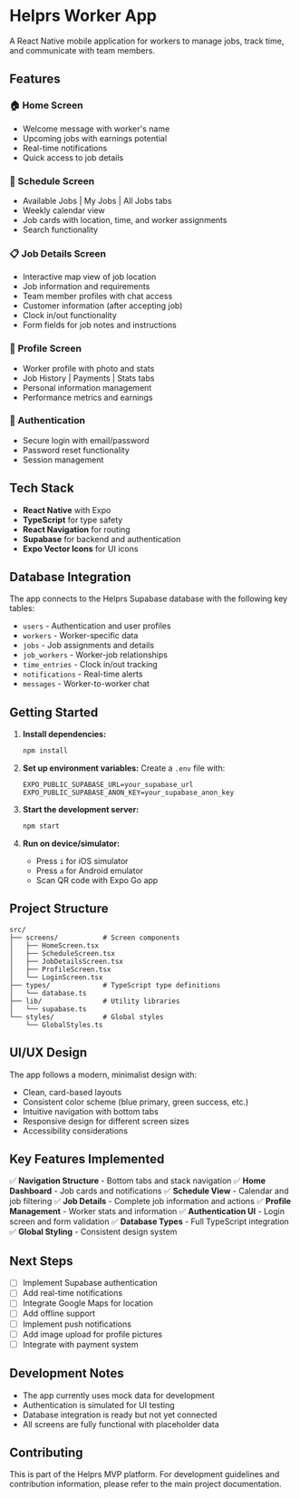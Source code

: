 # Helprs Worker App

A React Native mobile application for workers to manage jobs, track time, and communicate with team members.

## Features

### 🏠 Home Screen
- Welcome message with worker's name
- Upcoming jobs with earnings potential
- Real-time notifications
- Quick access to job details

### 📅 Schedule Screen
- Available Jobs | My Jobs | All Jobs tabs
- Weekly calendar view
- Job cards with location, time, and worker assignments
- Search functionality

### 📋 Job Details Screen
- Interactive map view of job location
- Job information and requirements
- Team member profiles with chat access
- Customer information (after accepting job)
- Clock in/out functionality
- Form fields for job notes and instructions

### 👤 Profile Screen
- Worker profile with photo and stats
- Job History | Payments | Stats tabs
- Personal information management
- Performance metrics and earnings

### 🔐 Authentication
- Secure login with email/password
- Password reset functionality
- Session management

## Tech Stack

- **React Native** with Expo
- **TypeScript** for type safety
- **React Navigation** for routing
- **Supabase** for backend and authentication
- **Expo Vector Icons** for UI icons

## Database Integration

The app connects to the Helprs Supabase database with the following key tables:
- `users` - Authentication and user profiles
- `workers` - Worker-specific data
- `jobs` - Job assignments and details
- `job_workers` - Worker-job relationships
- `time_entries` - Clock in/out tracking
- `notifications` - Real-time alerts
- `messages` - Worker-to-worker chat

## Getting Started

1. **Install dependencies:**
   ```bash
   npm install
   ```

2. **Set up environment variables:**
   Create a `.env` file with:
   ```
   EXPO_PUBLIC_SUPABASE_URL=your_supabase_url
   EXPO_PUBLIC_SUPABASE_ANON_KEY=your_supabase_anon_key
   ```

3. **Start the development server:**
   ```bash
   npm start
   ```

4. **Run on device/simulator:**
   - Press `i` for iOS simulator
   - Press `a` for Android emulator
   - Scan QR code with Expo Go app

## Project Structure

```
src/
├── screens/           # Screen components
│   ├── HomeScreen.tsx
│   ├── ScheduleScreen.tsx
│   ├── JobDetailsScreen.tsx
│   ├── ProfileScreen.tsx
│   └── LoginScreen.tsx
├── types/             # TypeScript type definitions
│   └── database.ts
├── lib/               # Utility libraries
│   └── supabase.ts
└── styles/            # Global styles
    └── GlobalStyles.ts
```

## UI/UX Design

The app follows a modern, minimalist design with:
- Clean, card-based layouts
- Consistent color scheme (blue primary, green success, etc.)
- Intuitive navigation with bottom tabs
- Responsive design for different screen sizes
- Accessibility considerations

## Key Features Implemented

✅ **Navigation Structure** - Bottom tabs and stack navigation
✅ **Home Dashboard** - Job cards and notifications
✅ **Schedule View** - Calendar and job filtering
✅ **Job Details** - Complete job information and actions
✅ **Profile Management** - Worker stats and information
✅ **Authentication UI** - Login screen and form validation
✅ **Database Types** - Full TypeScript integration
✅ **Global Styling** - Consistent design system

## Next Steps

- [ ] Implement Supabase authentication
- [ ] Add real-time notifications
- [ ] Integrate Google Maps for location
- [ ] Add offline support
- [ ] Implement push notifications
- [ ] Add image upload for profile pictures
- [ ] Integrate with payment system

## Development Notes

- The app currently uses mock data for development
- Authentication is simulated for UI testing
- Database integration is ready but not yet connected
- All screens are fully functional with placeholder data

## Contributing

This is part of the Helprs MVP platform. For development guidelines and contribution information, please refer to the main project documentation.


